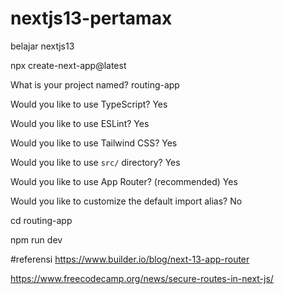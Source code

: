 # nextjs13-pertamax
belajar nextjs13

npx create-next-app@latest

What is your project named? routing-app

Would you like to use TypeScript? Yes

Would you like to use ESLint? Yes

Would you like to use Tailwind CSS? Yes

Would you like to use `src/` directory? Yes 

Would you like to use App Router? (recommended) Yes

Would you like to customize the default import alias? No


cd routing-app

npm run dev

#referensi
https://www.builder.io/blog/next-13-app-router

https://www.freecodecamp.org/news/secure-routes-in-next-js/
